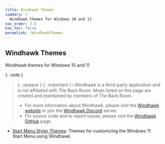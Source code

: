 ```yaml
---
title: Windhawk Themes
summary: >
  Windhawk themes for Windows 10 and 11
nav_order: 3.0
has_toc: false
permalink: /WindhawkThemes
---
```


## Windhawk Themes
Windhawk themes for Windows 10 and 11

{: .note }
> {: .opaque }
> {: .important }
> ℹ️ Windhawk is a third-party application and is not affiliated with The Back Room. Mods listed on this page are created and maintained by members of The Back Room.  
> 
> - For more information about Windhawk, please visit the [Windhawk website](https://windhawk.net) or join the [Windhawk Discord](https://discord.com/servers/windhawk-923944342991818753) server.
> - For source code and to report issues, please visit the [Windhawk GitHub](https://github.com/ramensoftware/windhawk) page.

- [Start Menu Styler Themes](/WindhawkThemes/c/StartMenuStyler): Themes for customizing the Windows 11 Start Menu using Windhawk.

<!--
- [Taskbar Styler Themes](/WindhawkThemes/c/TaskbarStyler): Themes for customizing the Windows 11 Taskbar using Windhawk.
- [Notification Center Styler Themes](/WindhawkThemes/c/NotificationCenterStyler): Themes for customizing the Windows 11 Notification Center using Windhawk.
-->